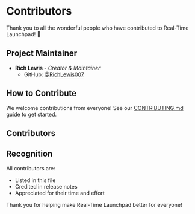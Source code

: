 # Contributors

Thank you to all the wonderful people who have contributed to Real-Time Launchpad! 🎉

## Project Maintainer

- **Rich Lewis** - *Creator & Maintainer*
  - GitHub: [@RichLewis007](https://github.com/RichLewis007)

## How to Contribute

We welcome contributions from everyone! See our [CONTRIBUTING.md](CONTRIBUTING.md) guide to get started.

## Contributors

<!-- Contributors will be listed here as they contribute to the project -->

<!-- To add yourself, please submit a PR with your GitHub username and a brief description of your contribution -->

## Recognition

All contributors are:
- Listed in this file
- Credited in release notes
- Appreciated for their time and effort

Thank you for helping make Real-Time Launchpad better for everyone!
